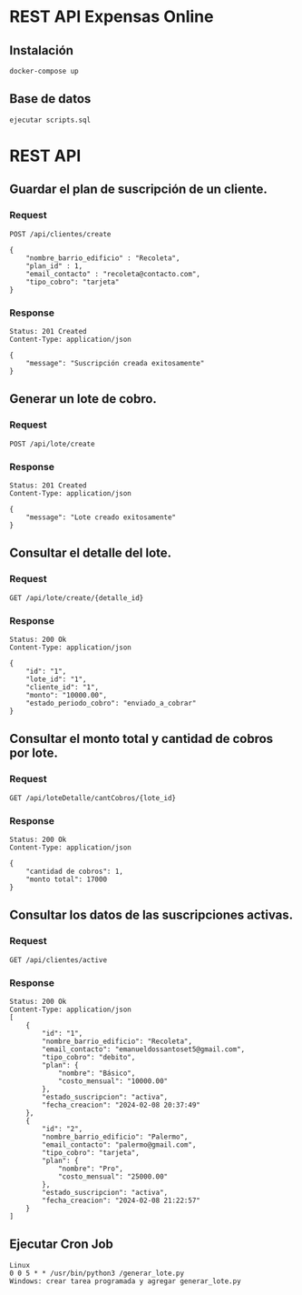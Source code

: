 # REST API Expensas Online

## Instalación

    docker-compose up

## Base de datos

    ejecutar scripts.sql

# REST API


## Guardar el plan de suscripción de un cliente.

### Request

`POST /api/clientes/create`

    {
        "nombre_barrio_edificio" : "Recoleta",
        "plan_id" : 1,
        "email_contacto" : "recoleta@contacto.com",
        "tipo_cobro": "tarjeta"
    }

### Response

    Status: 201 Created
    Content-Type: application/json

    {
        "message": "Suscripción creada exitosamente"
    }

## Generar un lote de cobro.

### Request

`POST /api/lote/create`

### Response

    Status: 201 Created
    Content-Type: application/json

    {
        "message": "Lote creado exitosamente"
    }

## Consultar el detalle del lote.

### Request

`GET /api/lote/create/{detalle_id}`

### Response

    Status: 200 Ok
    Content-Type: application/json

    {
        "id": "1",
        "lote_id": "1",
        "cliente_id": "1",
        "monto": "10000.00",
        "estado_periodo_cobro": "enviado_a_cobrar"
    }

## Consultar el monto total y cantidad de cobros por lote.

### Request

`GET /api/loteDetalle/cantCobros/{lote_id}`

### Response

    Status: 200 Ok
    Content-Type: application/json

    {
        "cantidad de cobros": 1,
        "monto total": 17000
    }

## Consultar los datos de las suscripciones activas.

### Request

`GET /api/clientes/active`

### Response

    Status: 200 Ok
    Content-Type: application/json
    [
        {
            "id": "1",
            "nombre_barrio_edificio": "Recoleta",
            "email_contacto": "emanueldossantoset5@gmail.com",
            "tipo_cobro": "debito",
            "plan": {
                "nombre": "Básico",
                "costo_mensual": "10000.00"
            },
            "estado_suscripcion": "activa",
            "fecha_creacion": "2024-02-08 20:37:49"
        },
        {
            "id": "2",
            "nombre_barrio_edificio": "Palermo",
            "email_contacto": "palermo@gmail.com",
            "tipo_cobro": "tarjeta",
            "plan": {
                "nombre": "Pro",
                "costo_mensual": "25000.00"
            },
            "estado_suscripcion": "activa",
            "fecha_creacion": "2024-02-08 21:22:57"
        }
    ]

## Ejecutar Cron Job

    Linux
    0 0 5 * * /usr/bin/python3 /generar_lote.py
    Windows: crear tarea programada y agregar generar_lote.py

